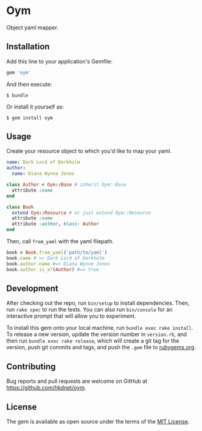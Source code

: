 # Oym

Object yaml mapper.


## Installation

Add this line to your application's Gemfile:

```ruby
gem 'oym'
```

And then execute:

    $ bundle

Or install it yourself as:

    $ gem install oym

## Usage

Create your resource object to which you'd like to map your yaml.

```yaml
name: Dark Lord of Derkholm
author:
  name: Diana Wynne Jones
```

```ruby
class Author < Oym::Base # inherit Oym::Base
  attribute :name
end

class Book
  extend Oym::Resource # or just extend Oym::Resource
  attribute :name
  attribute :author, klass: Author
end
```

Then, call `from_yaml` with the yaml filepath.

```ruby
book = Book.from_yaml('path/to/yaml')
book.name # => Dark Lord of Derkholm
book.author.name #=> Diana Wynne Jones
book.author.is_a?(Author) #=> true
```

## Development

After checking out the repo, run `bin/setup` to install dependencies. Then, run `rake spec` to run the tests. You can also run `bin/console` for an interactive prompt that will allow you to experiment.

To install this gem onto your local machine, run `bundle exec rake install`. To release a new version, update the version number in `version.rb`, and then run `bundle exec rake release`, which will create a git tag for the version, push git commits and tags, and push the `.gem` file to [rubygems.org](https://rubygems.org).

## Contributing

Bug reports and pull requests are welcome on GitHub at https://github.com/hkdnet/oym.


## License

The gem is available as open source under the terms of the [MIT License](http://opensource.org/licenses/MIT).

